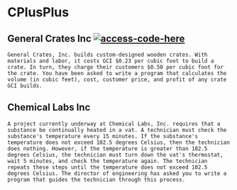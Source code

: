 # CPlusPlus

## General Crates Inc [![access-code-here](https://img.shields.io/badge/Access%20Code-Here-1f425f.svg)](https://github.com/naik24/CPlusPlus/blob/master/src/generalCrates.cpp)

`
General Crates, Inc. builds custom-designed wooden crates. With materials and labor, it costs GCI $0.23 per cubic foot to build a crate. In turn, they charge their customers $0.50 per cubic foot for the crate. You have been asked to write a program that calculates the volume (in cubic feet), cost, customer price, and profit of any crate GCI builds.
`

## Chemical Labs Inc

`
A project currently underway at Chemical Labs, Inc. requires that a substance be continually heated in a vat. A technician must check the substance's temperature every 15 minutes. If the substance's temperature does not exceed 102.5 degrees Celsius, then the technician does nothing. However, if the temperature is greater than 102.5 degrees Celsius, the technician must turn down the vat's thermostat, wait 5 minutes, and check the temperature again. The technician repeats these steps until the temperature does not exceed 102.5 degrees Celsius. The director of engineering has asked you to write a program that guides the technician through this process.
`
